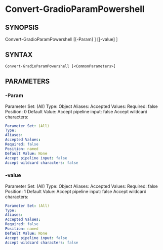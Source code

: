 ﻿---
external help file: powershai-help.xml
schema: 2.0.0
powershai: true
---

# Convert-GradioParamPowershell

## SYNOPSIS <!--!= @#Synop !-->
Convert-GradioParamPowershell [[-Param] <Object>] [[-value] <Object>]

## SYNTAX <!--!= @#Syntax !-->

```
Convert-GradioParamPowershell [<CommonParameters>]
```

## PARAMETERS <!--!= @#Params !-->

### -Param
Parameter Set: (All)
Type: Object
Aliases:
Accepted Values:
Required: false
Position: 0
Default Value:
Accept pipeline input: false
Accept wildcard characters:

```yml
Parameter Set: (All)
Type: 
Aliases: 
Accepted Values: 
Required: false
Position: named
Default Value: None
Accept pipeline input: false
Accept wildcard characters: false
```

### -value
Parameter Set: (All)
Type: Object
Aliases:
Accepted Values:
Required: false
Position: 1
Default Value:
Accept pipeline input: false
Accept wildcard characters:

```yml
Parameter Set: (All)
Type: 
Aliases: 
Accepted Values: 
Required: false
Position: named
Default Value: None
Accept pipeline input: false
Accept wildcard characters: false
```